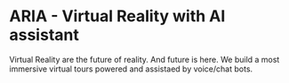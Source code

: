 # ARIA - Virtual Reality with AI assistant
Virtual Reality are the future of reality. And future is here. 
We build a most immersive virtual tours powered and assistaed by voice/chat bots. 



